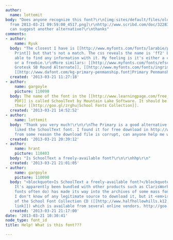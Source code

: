 ```yaml
---
author:
  name: lottemit
body: "Does anyone recognize this font?\r\n[img:sites/default/files/old-images/Screenshot
  from 2013-03-21 09:59:00_4517.png]\r\nhttp://www.scribd.com/doc/32283223/Dinosaurs-Fact-File\r\nor
  can suggest another alternative?\r\nthanks"
comments:
- author:
    name: Ryuk
  body: "The closest I have is [[http://www.myfonts.com/fonts/larabie/primer-print/|Primer
    Print]] but that's not a match. The css reveals the name is 'ff2' but I wasn't
    able to find any information with it. My feeling is it's either a custom typeface
    or a freebie.\r\nMore similars: [[http://www.myfonts.com/fonts/efscangraphic/europa-grotesk-sb|Europa
    Grotesk SB Round Alternate]], [[http://www.myfonts.com/fonts/ingrimayne/cennerik|Cennerik]],
    [[http://www.dafont.com/kg-primary-penmanship.font|Primary Penmanship]], [[http://www.fontsquirrel.com/fonts/Quicksand|Quicksand]]"
  created: '2013-03-21 11:27:18'
- author:
    name: gargoyle
    picture: 110090
  body: The name of the font in the [[http://www.learningpage.com/free_pages/galleries/dino.html|original
    PDF]] is called SchoolText by Mountain Lake Software. It should be available in
    their [[http://goo.gl/zrghu|School Fonts Collection]].
  created: '2013-03-21 14:52:52'
- author:
    name: lottemit
  body: "Thank you very much!\r\n\r\nThe Primary is a good alternative. But i really
    liked the SchoolText font. I found it for free download in http://www.fonts101.com/fonts/view/Uncategorized/29268/SchoolText\r\n\r\nbut
    from some reason the download file is corrupt, can anyone help me with that?\r\n\r\nthanks"
  created: '2013-03-21 20:39:12'
- author:
    name: hrant
    picture: 110403
  body: "Is SchoolText a freely-available font?\r\n\r\nhhp\r\n"
  created: '2013-03-21 21:01:05'
- author:
    name: gargoyle
    picture: 110090
  body: "<blockquote>Is SchoolText a freely-available font?</blockquote>\r\nUnlikely.
    It's apparently been bundled with other products such as ClarisWorks and (as such
    fonts often do) has made its way into the archives of some mass font repositories.
    I don't know of any legitimate source to download it, but it <em>is</em> part
    of the School Font Collection CD ([[http://www.halfhollowhills.k12.ny.us/uploaded/PDFs/Technology/sf.pdf|PDF
    link]]) which is available from several online vendors. http://goo.gl/zrghu"
  created: '2013-03-21 21:17:00'
date: '2013-03-21 10:30:41'
node_type: font_id
title: Help! What is this font???

---
```

